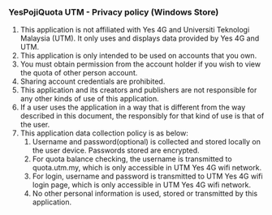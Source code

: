 ### YesPojiQuota UTM - Privacy policy (Windows Store)


1. This application is not affiliated with Yes 4G and Universiti Teknologi Malaysia (UTM). It only uses and displays data provided by Yes 4G and UTM.
2. This application is only intended to be used on accounts that you own.
3. You must obtain permission from the account holder if you wish to view the quota of other person account.
4. Sharing account credentials are prohibited.
5. This application and its creators and publishers are not responsible for any other kinds of use of this application. 
6. If a user uses the application in a way that is different from the way described in this document, the responsibly for that kind of use is that of the user. 
7. This application data collection policy is as below:  
    1. Username and password(optional) is collected and stored locally on the user device. Passwords stored are encrypted.  
    2. For quota balance checking, the username is transmitted to quota.utm.my, which is only accessible in UTM Yes 4G wifi network.  
    3. For login, username and password is transmitted to UTM Yes 4G wifi login page, which is only accessible in UTM Yes 4G wifi network.  
    4. No other personal information is used, stored or transmitted by this application.  
